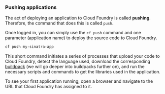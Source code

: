 ### Pushing applications

The act of deploying an application to Cloud Foundry is called **pushing**. Therefore, the command that does this is called `push`.

Once logged in, you can simply use the `cf push` command and one parameter (application name) to deploy the source code to Cloud Foundry.

```sh
cf push my-sinatra-app
```

This short command initiates a series of processes that upload your code to Cloud Foundry, detect the language used, download the corresponding [buildpack](http://docs.cloudfoundry.org/buildpacks/) (we will go deeper into buildpacks further on), and run the necessary scripts and commands to get the libraries used in the application.

To see your first application running, open a browser and navigate to the URL that Cloud Foundry has assigned to it.
